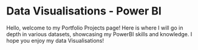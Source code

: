 # Data Visualisations - Power BI
Hello, welcome to my Portfolio Projects page! Here is where I will go in depth in various datasets, showcasing my PowerBI skills and knowledge. I hope you enjoy my data Visualisations!
